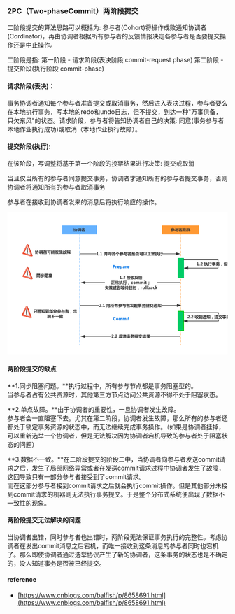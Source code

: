 ### 2PC（Two-phaseCommit）两阶段提交

二阶段提交的算法思路可以概括为: 参与者\(Cohort\)将操作成败通知协调者\(Cordinator\)，再由协调者根据所有参与者的反馈情报决定各参与者是否要提交操作还是中止操作。

二阶段是指:  第一阶段 - 请求阶段\(表决阶段 commit-request phase\)     第二阶段 - 提交阶段\(执行阶段 commit-phase\)

#### 请求阶段\(表决\)：

事务协调者通知每个参与者准备提交或取消事务，然后进入表决过程，参与者要么在本地执行事务，写本地的redo和undo日志，但不提交，到达一种"万事俱备，只欠东风"的状态。请求阶段，参与者将告知协调者自己的决策: 同意\(事务参与者本地作业执行成功\)或取消（本地作业执行故障）。

#### 提交阶段\(执行\):

在该阶段，写调整将基于第一个阶段的投票结果进行决策: 提交或取消

当且仅当所有的参与者同意提交事务，协调者才通知所有的参与者提交事务，否则协调者将通知所有的参与者取消事务

参与者在接收到协调者发来的消息后将执行响应的操作。

![](/assets/2pc.png)

#### 两阶段提交的缺点

**1.同步阻塞问题。**执行过程中，所有参与节点都是事务阻塞型的。  
当参与者占有公共资源时，其他第三方节点访问公共资源不得不处于阻塞状态。

**2.单点故障。**由于协调者的重要性，一旦协调者发生故障。  
参与者会一直阻塞下去。尤其在第二阶段，协调者发生故障，那么所有的参与者还都处于锁定事务资源的状态中，而无法继续完成事务操作。（如果是协调者挂掉，可以重新选举一个协调者，但是无法解决因为协调者宕机导致的参与者处于阻塞状态的问题）

**3.数据不一致。**在二阶段提交的阶段二中，当协调者向参与者发送commit请求之后，发生了局部网络异常或者在发送commit请求过程中协调者发生了故障，这回导致只有一部分参与者接受到了commit请求。  
而在这部分参与者接到commit请求之后就会执行commit操作。但是其他部分未接到commit请求的机器则无法执行事务提交。于是整个分布式系统便出现了数据不一致性的现象。

#### **两阶段提交无法解决的问题**

当协调者出错，同时参与者也出错时，两阶段无法保证事务执行的完整性。考虑协调者在发出commit消息之后宕机，而唯一接收到这条消息的参与者同时也宕机了。那么即使协调者通过选举协议产生了新的协调者，这条事务的状态也是不确定的，没人知道事务是否被已经提交。


#### reference

* [https://www.cnblogs.com/balfish/p/8658691.html](https://www.cnblogs.com/balfish/p/8658691.html)



